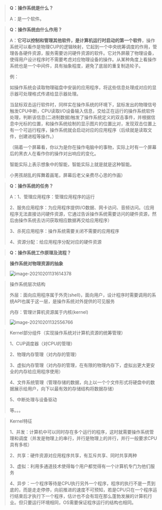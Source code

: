 > **Q：操作系统是什么？**
>
> A：是一个软件。

> **Q：操作系统由什么作用？**
>
> A：**它可以控制和管理其他软件，是计算机运行时启动的第一个软件**，操作系统可以看作是物理CUP的逻辑映射，它起到一个中央统筹调度的作用，管理各各硬件资源，服务需要访问硬件资源的软件。它对外屏蔽了物理设备，使得用户设计程序时不需要考虑对应物理设备的操作。从某种角度上看操作系统也是一个中间件，具有抽象程度，避免了底层的重复制造轮子。
>
> 例：
>
> 如操作系统会读取物理磁盘中安装的应用程序，将这些信息处理成对应的显示器可处理格式传递给显示器处理。
>
> 当鼠标双击运行软件时，同样实在操作系统的环境下，鼠标发出的物理信号触发CPU中断，CPU读取I/O设备输入信息，交给正在运行的操作系统软件处理，判断该信息(二进制数据)触发了操作系统定义的双击事件，并根据信息中光标的位置，和操作系统绘制的显示图片的位置比对，发现双击位置上有一个可运行程序，操作系统就会启动对应的应用程序（后续就是读取文件，创建进程等操作。）
>
> 
>
> （隔着一个屏幕看，你以为是你在操作电脑中的事物，实际上时有一个屏幕后的黑衣人在看作你的操作对出响应的变化。
>
> 智能实际上表示想象中的智能，智能实际上就是就是这种智能。
>
> 小男孩胡乱的挥舞着画笔，屏幕后老父亲费尽心思的作画）

> **Q：操作系统的任务？**
>
> A：1、管理应用程序：管理应用程序的运行
>
> 2、服务应用程序：为应用程序提供I/O数据、网卡访问、音频访问。（应用程序无法直接访问硬件资源，它通过告诉操作系统需要访问的硬件资源，然后由操作系统去访问获取相应数据再交给应用程序）
>
> 3、杀死应用程序：操作系统需要关闭不需要的应用程序
>
> 4、资源分配：给应用程序分配对应的硬件资源

> **Q：操作系统工作原理及流程？**

> **操作系统对物理资源的抽象**
>
> ![image-20210201131614378](C:\Users\zhang\AppData\Roaming\Typora\typora-user-images\image-20210201131614378.png)

> 操作系统层次结构
>
> 外层：面向应用程序属于外壳(shell)，面向用户，设计程序时需要调用的系统API也属于这一层，是操作系统对外提供的可见服务
>
> 内存：管理计算机资源属于内核(kernel)
>
> ![image-20210201132556766](C:\Users\zhang\AppData\Roaming\Typora\typora-user-images\image-20210201132556766.png)

> Kernel部分组件（实现操作系统对计算机资源的统筹管理）
>
> 1、CUP调度器（对CPU的管理）
>
> 2、物理内存管理（对内存的管理）
>
> 3、虚拟内存管理（对内存的管理，在有限的物理内存下，虚拟出更大更安全的内存给应用程序使用）
>
> 4、文件系统管理（管理存储的数据，向上以一个个文件形式将硬盘中的数据展示给用户，向下以最有效的存储结构将数据存储）
>
> 5、中断处理与设备驱动
>
> 等。。。

> Kernel特征
>
> 1、并发：计算机中可以同时存在多个运行的程序，这时就需要操作系统管理和调度（并发是物理上的串行，并行是物理上的并行，并行一般要求CPU具有多核）
>
> 2、共享：硬件资源对应用程序共享，有互斥共享、同时共享两种
>
> 3、虚拟：利用多通道技术使得每个用户都觉得有一个计算机专门为他们服务
>
> 4、异步：一个程序等待是CPU执行另外一个程序，程序的执行不是一贯到底的，而是走走停停，向前推进的速度不可预知，若是CPU只在一个程序运行结束后才执行下一个程序，估计也不会有现在那么蓬勃发展的计算机行业。但只要运行环境相同，OS需要保证程序运行的结构也相同。